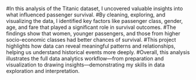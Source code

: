 #In this analysis of the Titanic dataset, I uncovered valuable insights into what influenced passenger survival. 
#By cleaning, exploring, and visualizing the data, I identified key factors like passenger class, gender, age, and fare that played a significant role in survival outcomes. 
#The findings show that women, younger passengers, and those from higher socio-economic classes had better chances of survival. 
#This project highlights how data can reveal meaningful patterns and relationships, helping us understand historical events more deeply. 
#Overall, this analysis illustrates the full data analytics workflow—from preparation and visualization to drawing insights—demonstrating my skills in data exploration and interpretation.
